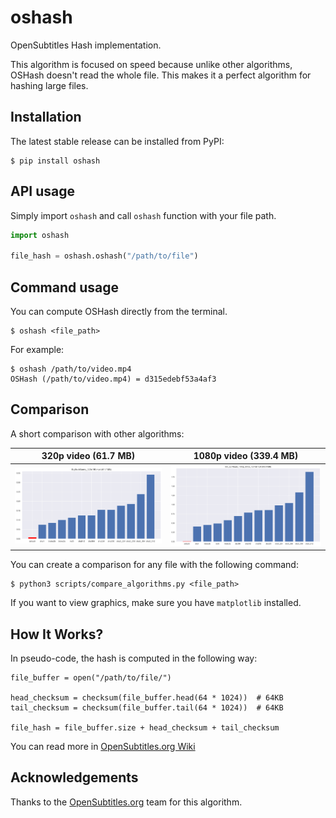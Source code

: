 # oshash
OpenSubtitles Hash implementation.

This algorithm is focused on speed because unlike other algorithms, OSHash doesn't read the whole file.
This makes it a perfect algorithm for hashing large files.

## Installation
The latest stable release can be installed from PyPI:

```console
$ pip install oshash
```

## API usage
Simply import `oshash` and call `oshash` function with your file path.

```py
import oshash

file_hash = oshash.oshash("/path/to/file")
```

## Command usage
You can compute OSHash directly from the terminal.

```console
$ oshash <file_path>
```

For example:
```console
$ oshash /path/to/video.mp4
OSHash (/path/to/video.mp4) = d315edebf53a4af3
```

## Comparison
A short comparison with other algorithms:

320p video (61.7 MB)       |  1080p video (339.4 MB)
:-------------------------:|:-------------------------:
![](https://raw.githubusercontent.com/r-salas/oshash/master/media/big_buck_bunny_320p_comparison.png)  |  ![](https://raw.githubusercontent.com/r-salas/oshash/master/media/big_buck_bunny_1080p_comparison.png)

You can create a comparison for any file with the following command:
```console
$ python3 scripts/compare_algorithms.py <file_path>
```

If you want to view graphics, make sure you have `matplotlib` installed.

## How It Works?

In pseudo-code, the hash is computed in the following way:

```
file_buffer = open("/path/to/file/")

head_checksum = checksum(file_buffer.head(64 * 1024))  # 64KB
tail_checksum = checksum(file_buffer.tail(64 * 1024))  # 64KB

file_hash = file_buffer.size + head_checksum + tail_checksum
```

You can read more in [OpenSubtitles.org Wiki](https://trac.opensubtitles.org/projects/opensubtitles/wiki/HashSourceCodes)

## Acknowledgements

Thanks to the [OpenSubtitles.org](https://www.opensubtitles.org) team for this algorithm.

